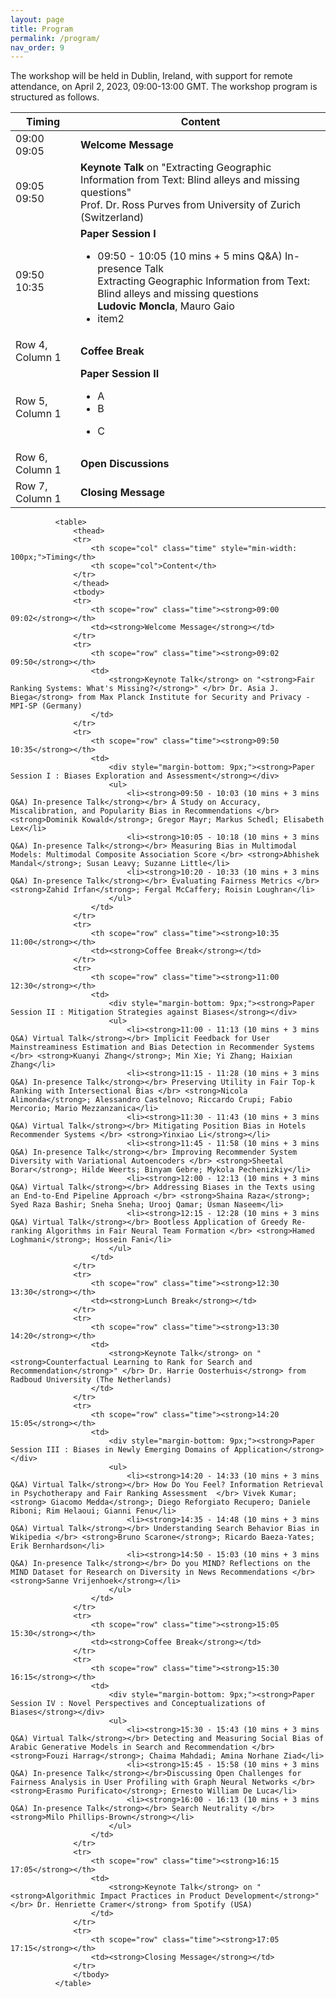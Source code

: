 ```yaml
---
layout: page
title: Program
permalink: /program/
nav_order: 9
---
```

The workshop will be held in Dublin, Ireland, with support for remote attendance, on April 2, 2023, 09:00-13:00 GMT. The workshop program is structured as follows.


Timing | Content
--- | ---
09:00<br>09:05 | **Welcome Message**
09:05<br>09:50  | **Keynote Talk** on "Extracting Geographic Information from Text: Blind alleys and missing questions" <br>  Prof. Dr. Ross Purves from University of Zurich (Switzerland) 
09:50<br>10:35  | **Paper Session I**</br> <ul> <li>09:50 - 10:05 (10 mins + 5 mins Q&A) In-presence Talk </br> Extracting Geographic Information from Text: Blind alleys and missing questions </br>**Ludovic Moncla**, Mauro Gaio </li> <li>item2</li> </ul> 
Row 4, Column 1 | **Coffee Break**
Row 5, Column 1 | **Paper Session II**<ul><li>A</li><li>B</li></ul><ul><li>C</li></ul>
Row 6, Column 1 | **Open Discussions**
Row 7, Column 1 | **Closing Message**

              <table>
                  <thead>
                  <tr>
                      <th scope="col" class="time" style="min-width: 100px;">Timing</th>
                      <th scope="col">Content</th>
                  </tr>
                  </thead>
                  <tbody>
                  <tr>
                      <th scope="row" class="time"><strong>09:00 09:02</strong></th>
                      <td><strong>Welcome Message</strong></td>
                  </tr>
                  <tr>
                      <th scope="row" class="time"><strong>09:02 09:50</strong></th>
                      <td>
                          <strong>Keynote Talk</strong> on "<strong>Fair Ranking Systems: What's Missing?</strong>" </br> Dr. Asia J. Biega</strong> from Max Planck Institute for Security and Privacy - MPI-SP (Germany)
                      </td>
                  </tr>
                  <tr>
                      <th scope="row" class="time"><strong>09:50 10:35</strong></th>
                      <td>
                          <div style="margin-bottom: 9px;"><strong>Paper Session I : Biases Exploration and Assessment</strong></div>
                          <ul>
                              <li><strong>09:50 - 10:03 (10 mins + 3 mins Q&A) In-presence Talk</strong></br> A Study on Accuracy, Miscalibration, and Popularity Bias in Recommendations </br> <strong>Dominik Kowald</strong>; Gregor Mayr; Markus Schedl; Elisabeth Lex</li>
                              <li><strong>10:05 - 10:18 (10 mins + 3 mins Q&A) In-presence Talk</strong></br> Measuring Bias in Multimodal Models: Multimodal Composite Association Score </br> <strong>Abhishek Mandal</strong>; Susan Leavy; Suzanne Little</li>
                              <li><strong>10:20 - 10:33 (10 mins + 3 mins Q&A) In-presence Talk</strong></br> Evaluating Fairness Metrics </br> <strong>Zahid Irfan</strong>; Fergal McCaffery; Roisin Loughran</li>
                          </ul>
                      </td>
                  </tr>
                  <tr>
                      <th scope="row" class="time"><strong>10:35 11:00</strong></th>
                      <td><strong>Coffee Break</strong></td>
                  </tr>
                  <tr>
                      <th scope="row" class="time"><strong>11:00 12:30</strong></th>
                      <td>
                          <div style="margin-bottom: 9px;"><strong>Paper Session II : Mitigation Strategies against Biases</strong></div>
                          <ul>
                              <li><strong>11:00 - 11:13 (10 mins + 3 mins Q&A) Virtual Talk</strong></br> Implicit Feedback for User Mainstreaminess Estimation and Bias Detection in Recommender Systems </br> <strong>Kuanyi Zhang</strong>; Min Xie; Yi Zhang; Haixian Zhang</li>
                              <li><strong>11:15 - 11:28 (10 mins + 3 mins Q&A) In-presence Talk</strong></br> Preserving Utility in Fair Top-k Ranking with Intersectional Bias </br> <strong>Nicola Alimonda</strong>; Alessandro Castelnovo; Riccardo Crupi; Fabio Mercorio; Mario Mezzanzanica</li>
                              <li><strong>11:30 - 11:43 (10 mins + 3 mins Q&A) Virtual Talk</strong></br> Mitigating Position Bias in Hotels Recommender Systems </br> <strong>Yinxiao Li</strong></li>
                              <li><strong>11:45 - 11:58 (10 mins + 3 mins Q&A) In-presence Talk</strong></br> Improving Recommender System Diversity with Variational Autoencoders </br> <strong>Sheetal Borar</strong>; Hilde Weerts; Binyam Gebre; Mykola Pechenizkiy</li>
                              <li><strong>12:00 - 12:13 (10 mins + 3 mins Q&A) Virtual Talk</strong></br> Addressing Biases in the Texts using an End-to-End Pipeline Approach </br> <strong>Shaina Raza</strong>; Syed Raza Bashir; Sneha Sneha; Urooj Qamar; Usman Naseem</li>
                              <li><strong>12:15 - 12:28 (10 mins + 3 mins Q&A) Virtual Talk</strong></br> Bootless Application of Greedy Re-ranking Algorithms in Fair Neural Team Formation </br> <strong>Hamed Loghmani</strong>; Hossein Fani</li>
                          </ul>
                      </td>
                  </tr>
                  <tr>
                      <th scope="row" class="time"><strong>12:30 13:30</strong></th>
                      <td><strong>Lunch Break</strong></td>
                  </tr>
                  <tr>
                      <th scope="row" class="time"><strong>13:30 14:20</strong></th>
                      <td>
                          <strong>Keynote Talk</strong> on "<strong>Counterfactual Learning to Rank for Search and Recommendation</strong>" </br> Dr. Harrie Oosterhuis</strong> from Radboud University (The Netherlands)
                      </td>
                  </tr>
                  <tr>
                      <th scope="row" class="time"><strong>14:20 15:05</strong></th>
                      <td>
                          <div style="margin-bottom: 9px;"><strong>Paper Session III : Biases in Newly Emerging Domains of Application</strong></div>
                          <ul>
                              <li><strong>14:20 - 14:33 (10 mins + 3 mins Q&A) Virtual Talk</strong></br> How Do You Feel? Information Retrieval in Psychotherapy and Fair Ranking Assessment  </br> Vivek Kumar; <strong> Giacomo Medda</strong>; Diego Reforgiato Recupero; Daniele Riboni; Rim Helaoui; Gianni Fenu</li>
                              <li><strong>14:35 - 14:48 (10 mins + 3 mins Q&A) Virtual Talk</strong></br> Understanding Search Behavior Bias in Wikipedia </br> <strong>Bruno Scarone</strong>; Ricardo Baeza-Yates; Erik Bernhardson</li>
                              <li><strong>14:50 - 15:03 (10 mins + 3 mins Q&A) In-presence Talk</strong></br> Do you MIND? Reflections on the MIND Dataset for Research on Diversity in News Recommendations </br> <strong>Sanne Vrijenhoek</strong></li>
                          </ul>
                      </td>
                  </tr>
                  <tr>
                      <th scope="row" class="time"><strong>15:05 15:30</strong></th>
                      <td><strong>Coffee Break</strong></td>
                  </tr>
                  <tr>
                      <th scope="row" class="time"><strong>15:30 16:15</strong></th>
                      <td>
                          <div style="margin-bottom: 9px;"><strong>Paper Session IV : Novel Perspectives and Conceptualizations of Biases</strong></div>
                          <ul>
                              <li><strong>15:30 - 15:43 (10 mins + 3 mins Q&A) Virtual Talk</strong></br> Detecting and Measuring Social Bias of Arabic Generative Models in Search and Recommendation </br> <strong>Fouzi Harrag</strong>; Chaima Mahdadi; Amina Norhane Ziad</li>
                              <li><strong>15:45 - 15:58 (10 mins + 3 mins Q&A) In-presence Talk</strong></br>Discussing Open Challenges for Fairness Analysis in User Profiling with Graph Neural Networks </br> <strong>Erasmo Purificato</strong>; Ernesto William De Luca</li>
                              <li><strong>16:00 - 16:13 (10 mins + 3 mins Q&A) In-presence Talk</strong></br> Search Neutrality </br> <strong>Milo Phillips-Brown</strong></li>
                          </ul>
                      </td>
                  </tr>
                  <tr>
                      <th scope="row" class="time"><strong>16:15 17:05</strong></th>
                      <td>
                          <strong>Keynote Talk</strong> on "<strong>Algorithmic Impact Practices in Product Development</strong>" </br> Dr. Henriette Cramer</strong> from Spotify (USA)
                      </td>
                  </tr>
                  <tr>
                      <th scope="row" class="time"><strong>17:05 17:15</strong></th>
                      <td><strong>Closing Message</strong></td>
                  </tr>
                  </tbody>
              </table>



